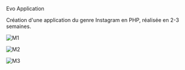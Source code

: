 Evo Application

Création d'une application du genre Instagram en PHP, réalisée en 2-3 semaines.

![M1](https://user-images.githubusercontent.com/76882345/152789848-93b2c7d2-97a8-4483-8568-6e93de39c1f3.png)

![M2](https://user-images.githubusercontent.com/76882345/152789864-a434811e-15b3-4dc0-aeb8-fcf34062a9ad.png)

![M3](https://user-images.githubusercontent.com/76882345/152789878-1139c2bd-1d8e-412e-84d7-2c30bffabf3f.png)
